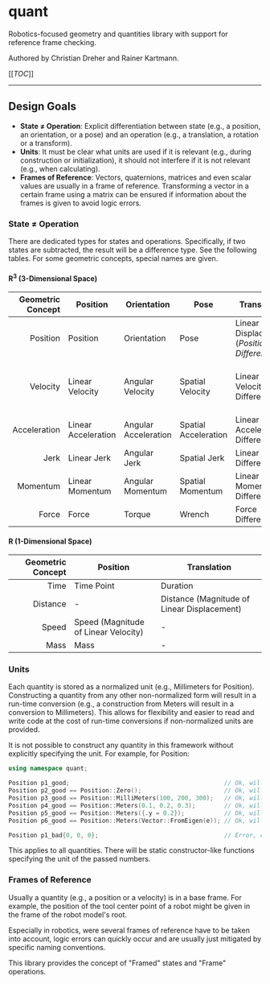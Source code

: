 # quant

Robotics-focused geometry and quantities library with support for reference
frame checking.

Authored by Christian Dreher and Rainer Kartmann. 

[[_TOC_]]

---


## Design Goals

- **State ≠ Operation**: Explicit differentiation between state (e.g., a 
  position, an orientation, or a pose) and an operation (e.g., a translation, 
  a rotation or a transform).
- **Units**: It must be clear what units are used if it is relevant (e.g., 
  during construction or initialization), it should not interfere if it is not 
  relevant (e.g., when calculating).
- **Frames of Reference**: Vectors, quaternions, matrices and even scalar values
  are usually in a frame of reference. Transforming a vector in a certain frame
  using a matrix can be ensured if information about the frames is given to
  avoid logic errors.


### State ≠ Operation

There are dedicated types for states and operations.  Specifically, if two 
states are subtracted, the result will be a difference type.  See the following 
tables.  For some geometric concepts, special names are given.


#### R<sup>3</sup> (3-Dimensional Space)

| Geometric Concept | Position            | Orientation          | Pose                 | Translation                                     | Rotation                                            | Transform                                            |
|------------------:|---------------------|----------------------|----------------------|-------------------------------------------------|-----------------------------------------------------|------------------------------------------------------|
|          Position | Position            | Orientation          | Pose                 | Linear Displacement<br/>(*Position Difference*) | Angular Displacement<br/>(*Orientation Difference*) | Spatial Displacement<br/>(*Pose Difference*)         |
|          Velocity | Linear Velocity     | Angular Velocity     | Spatial Velocity     | Linear Velocity Difference                      | Angular Velocity Difference                         | Twist Difference<br/>(*Spatial Velocity Difference*) |
|      Acceleration | Linear Acceleration | Angular Acceleration | Spatial Acceleration | Linear Acceleration Difference                  | Angular Acceleration Difference                     | Spatial Acceleration Difference                      |
|              Jerk | Linear Jerk         | Angular Jerk         | Spatial Jerk         | Linear Jerk Difference                          | Angular Jerk Difference                             | Spatial Jerk Difference                              |
|          Momentum | Linear Momentum     | Angular Momentum     | Spatial Momentum     | Linear Momentum Difference                      | Angular Momentum Difference                         | Spatial Momentum Difference                          |
|             Force | Force               | Torque               | Wrench               | Force Difference                                | Torque Difference                                   | Wrench Difference                                    |


#### R (1-Dimensional Space)

| Geometric Concept | Position                             | Translation                                 |
|------------------:|--------------------------------------|---------------------------------------------|
|              Time | Time Point                           | Duration                                    |
|          Distance | -                                    | Distance (Magnitude of Linear Displacement) |
|             Speed | Speed (Magnitude of Linear Velocity) | -                                           |
|              Mass | Mass                                 | -                                           |


### Units

Each quantity is stored as a normalized unit (e.g., Millimeters for Position).  Constructing a 
quantity from any other non-normalized form will result in a run-time conversion (e.g., a 
construction from Meters will result in a conversion to Millimeters). This allows for flexibility
and easier to read and write code at the cost of run-time conversions if non-normalized units are
provided.

It is not possible to construct any quantity in this framework without explicitly specifying the 
unit.  For example, for Position:

```c++
using namespace quant;

Position p1_good;                                           // Ok, will be [0, 0, 0] mm.
Position p2_good == Position::Zero();                       // Ok, will be [0, 0, 0] mm.
Position p3_good == Position::MilliMeters(100, 200, 300);   // Ok, will be [100, 200, 300] mm.
Position p4_good == Position::Meters(0.1, 0.2, 0.3);        // Ok, will be [100, 200, 300] mm.
Position p5_good == Position::Meters({.y = 0.2});           // Ok, will be [0, 200, 0] mm.
Position p6_good == Position::Meters(Vector::FromEigen(e)); // Ok, will be the Eigen vector e converted to mm.

Position p1_bad{0, 0, 0};                                   // Error, constructor not defined.  Unit unclear.
```

This applies to all quantities.  There will be static constructor-like functions specifying the 
unit of the passed numbers.


### Frames of Reference

Usually a quantity (e.g., a position or a velocity) is in a base frame.  For example, the position 
of the tool center point of a robot might be given in the frame of the robot model's root.

Especially in robotics, were several frames of reference have to be taken into account, logic 
errors can quickly occur and are usually just mitigated by specific naming conventions.

This library provides the concept of "Framed" states and "Frame" operations.
